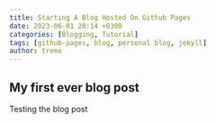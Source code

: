 ```yaml
---
title: Starting A Blog Hosted On Github Pages
date: 2023-06-01 20:14 +0300
categories: [Blogging, Tutorial]
tags: [github-pages, blog, personal blog, jekyll]
author: tremo
---
```


## My first ever blog post

Testing the blog post
